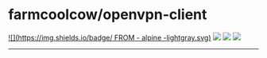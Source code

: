 # farmcoolcow/openvpn-client

[![](https://img.shields.io/badge/  FROM  -  alpine  -lightgray.svg)](https://hub.docker.com/r/_/alpine) [![](https://images.microbadger.com/badges/commit/farmcoolcow/openvpn-client.svg)](https://github.com/coolcow/docker_openvpn-client/commits/master) [![](https://images.microbadger.com/badges/image/farmcoolcow/openvpn-client.svg)](https://microbadger.com/images/farmcoolcow/openvpn-client) [![](https://images.microbadger.com/badges/license/farmcoolcow/openvpn-client.svg)](https://raw.githubusercontent.com/coolcow/docker_openvpn-client/master/LICENSE.txt)

---



